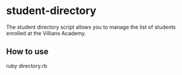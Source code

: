 # student-directory #

The student directory script allows you to manage the list of students enrolled at the Villians Academy.

## How to use ##

ruby directory.rb
